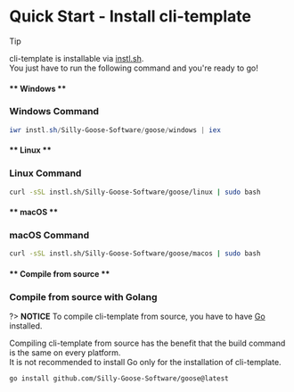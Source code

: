 # Quick Start - Install cli-template

> [!TIP]
> cli-template is installable via [instl.sh](https://instl.sh).\
> You just have to run the following command and you're ready to go!

<!-- tabs:start -->

#### ** Windows **

### Windows Command

```powershell
iwr instl.sh/Silly-Goose-Software/goose/windows | iex
```

#### ** Linux **

### Linux Command

```bash
curl -sSL instl.sh/Silly-Goose-Software/goose/linux | sudo bash
```

#### ** macOS **

### macOS Command

```bash
curl -sSL instl.sh/Silly-Goose-Software/goose/macos | sudo bash
```

#### ** Compile from source **

### Compile from source with Golang

?> **NOTICE**
To compile cli-template from source, you have to have [Go](https://golang.org/) installed.

Compiling cli-template from source has the benefit that the build command is the same on every platform.\
It is not recommended to install Go only for the installation of cli-template.

```command
go install github.com/Silly-Goose-Software/goose@latest
```

<!-- tabs:end -->
